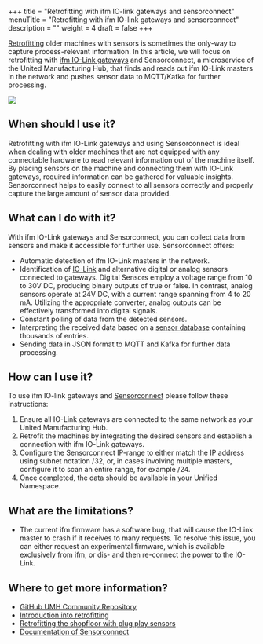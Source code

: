 +++
title = "Retrofitting with ifm IO-link gateways and sensorconnect"
menuTitle = "Retrofitting with ifm IO-link gateways and sensorconnect"
description = ""
weight = 4
draft = false
+++

[Retrofitting](https://learn.umh.app/blog/connectivity-retrofitting-the-shopfloor-with-plug-play-sensors/) older machines with sensors is sometimes the only-way to capture process-relevant information.
In this article, we will focus on retrofitting with [ifm IO-Link gateways](https://www.ifm.com/de/de/category/245) and Sensorconnect, a microservice of the 
United Manufacturing Hub, that finds and reads out ifm IO-Link masters in the network and pushes sensor data to 
MQTT/Kafka for further processing.

![](/images/features/ifm-retrofitting/ifm_sensors.jpg?width=40%)

## When should I use it?

Retrofitting with ifm IO-Link gateways and using Sensorconnect is ideal when dealing with older machines that are not
equipped with any connectable hardware to read relevant information out of the machine itself. By placing sensors on 
the machine and connecting them with IO-Link gateways, required information can be gathered for valuable
insights. Sensorconnect helps to easily connect to all sensors correctly and properly capture the large 
amount of sensor data provided.

## What can I do with it?

With ifm IO-Link gateways and Sensorconnect, you can collect data from sensors and make it accessible for further use. 
Sensorconnect offers: 
- Automatic detection of ifm IO-Link masters in the network.
- Identification of [IO-Link](https://www.ifm.com/de/de/category/200) and alternative digital or analog sensors connected to gateways. 
Digital Sensors employ a voltage range from 10 to 30V DC, producing binary outputs of true or false. In contrast, analog sensors operate at 24V DC, with a current range spanning from 4 to 20 mA. Utilizing the appropriate converter, analog outputs can be effectively transformed into digital signals.
- Constant polling of data from the detected sensors.
- Interpreting the received data based on a [sensor database](https://io-link.com/en/IODDfinder/IODDfinder.php?thisID=137) containing thousands of entries.
- Sending data in JSON format to MQTT and Kafka for further data processing.


## How can I use it?

To use ifm IO-link gateways and [Sensorconnect](/docs/architecture/microservices/core/sensorconnect/) please follow these instructions:
  1. Ensure all IO-Link gateways are connected to the same network as your United Manufacturing Hub. 
  2. Retrofit the machines by integrating the desired sensors and establish a connection with ifm IO-Link gateways.
  3. Configure the Sensorconnect IP-range to either match the IP address using subnet notation /32, or, in cases involving multiple masters, configure it to scan an entire range, for example /24.
  4. Once completed, the data should be available in your Unified Namespace.

## What are the limitations?

- The current ifm firmware has a software bug, that will cause the IO-Link master to crash if it receives to many requests.
  To resolve this issue, you can either request an experimental firmware, which is available exclusively from ifm, or dis- and then re-connect the power to the IO-Link.

## Where to get more information?

- [GitHub UMH Community Repository](https://github.com/united-manufacturing-hub/community-repo)
- [Introduction into retrofitting](https://learn.umh.app/lesson/introduction-into-it-ot-retrofitting/)
- [Retrofitting the shopfloor with plug play sensors](https://learn.umh.app/blog/connectivity-retrofitting-the-shopfloor-with-plug-play-sensors/)
- [Documentation of Sensorconnect](/docs/architecture/microservices/core/sensorconnect/)